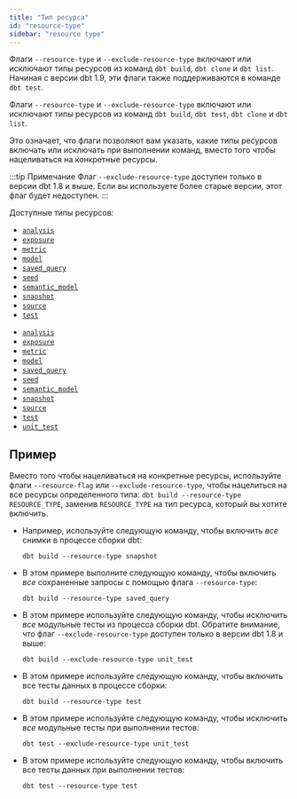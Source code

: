 ```yaml
---
title: "Тип ресурса"
id: "resource-type"
sidebar: "resource type"
---
```


<VersionBlock lastVersion="1.8">

Флаги `--resource-type` и `--exclude-resource-type` включают или исключают типы ресурсов из команд `dbt build`, `dbt clone` и `dbt list`. Начиная с версии dbt 1.9, эти флаги также поддерживаются в команде `dbt test`.

</VersionBlock>

<VersionBlock firstVersion="1.9">

Флаги `--resource-type` и `--exclude-resource-type` включают или исключают типы ресурсов из команд `dbt build`, `dbt test`, `dbt clone` и `dbt list`.

</VersionBlock>

Это означает, что флаги позволяют вам указать, какие типы ресурсов включать или исключать при выполнении команд, вместо того чтобы нацеливаться на конкретные ресурсы.

:::tip Примечание
Флаг `--exclude-resource-type` доступен только в версии dbt 1.8 и выше. Если вы используете более старые версии, этот флаг будет недоступен.
:::

Доступные типы ресурсов:

<VersionBlock lastVersion="1.7">

- [`analysis`](/docs/build/analyses)
- [`exposure`](/docs/build/exposures)
- [`metric`](/docs/build/build-metrics-intro)
- [`model`](/docs/build/models)
- [`saved_query`](/docs/build/saved-queries)
- [`seed`](/docs/build/seeds)
- [`semantic_model`](/docs/build/semantic-models)
- [`snapshot`](/docs/build/snapshots)
- [`source`](/docs/build/sources)
- [`test`](/docs/build/data-tests)

</VersionBlock>

<VersionBlock firstVersion="1.8">

- [`analysis`](/docs/build/analyses)
- [`exposure`](/docs/build/exposures)
- [`metric`](/docs/build/build-metrics-intro)
- [`model`](/docs/build/models)
- [`saved_query`](/docs/build/saved-queries)
- [`seed`](/docs/build/seeds)
- [`semantic_model`](/docs/build/semantic-models)
- [`snapshot`](/docs/build/snapshots)
- [`source`](/docs/build/sources)
- [`test`](/docs/build/data-tests)
- [`unit_test`](/docs/build/unit-tests)

</VersionBlock>

## Пример

Вместо того чтобы нацеливаться на конкретные ресурсы, используйте флаги `--resource-flag` или `--exclude-resource-type`, чтобы нацелиться на все ресурсы определенного типа: `dbt build --resource-type RESOURCE_TYPE`, заменив `RESOURCE_TYPE` на тип ресурса, который вы хотите включить.

- Например, используйте следующую команду, чтобы включить _все_ снимки в процессе сборки dbt:

    <File name='Usage'>

    ```text
    dbt build --resource-type snapshot
    ```

    </File>

- В этом примере выполните следующую команду, чтобы включить _все_ сохраненные запросы с помощью флага `--resource-type`:

    <File name='Usage'>

    ```text
    dbt build --resource-type saved_query
    ```

    </File>

<VersionBlock firstVersion="1.8">

- В этом примере используйте следующую команду, чтобы исключить _все_ модульные тесты из процесса сборки dbt. Обратите внимание, что флаг `--exclude-resource-type` доступен только в версии dbt 1.8 и выше:

    <File name='Usage'>

    ```text
    dbt build --exclude-resource-type unit_test
    ```

    </File>

- В этом примере используйте следующую команду, чтобы включить все тесты данных в процессе сборки:

    <File name='Usage'>

    ```text
    dbt build --resource-type test
    ```

    </File>

</VersionBlock>

<VersionBlock firstVersion="1.9">

- В этом примере используйте следующую команду, чтобы исключить _все_ модульные тесты при выполнении тестов:

    <File name='Usage'>

    ```text
    dbt test --exclude-resource-type unit_test
    ```

    </File>

- В этом примере используйте следующую команду, чтобы включить все тесты данных при выполнении тестов:

    <File name='Usage'>

    ```text
    dbt test --resource-type test
    ```

    </File>

</VersionBlock>